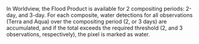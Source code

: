In Worldview, the Flood Product is available for 2 compositing periods: 2-day, and 3-day. For each composite, water detections for all observations (Terra and Aqua) over the compositing period (2, or 3 days) are accumulated, and if the total exceeds the required threshold (2, and 3 observations, respectively), the pixel is marked as water.